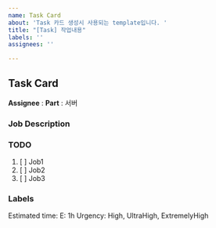 ```yaml
---
name: Task Card
about: 'Task 카드 생성시 사용되는 template입니다. '
title: "[Task] 작업내용"
labels: ''
assignees: ''

---
```


## Task Card

**Assignee** : 
**Part** : 서버

### Job Description
>

### TODO
1. [ ] Job1
2. [ ] Job2
3. [ ] Job3

### Labels
Estimated time: E: 1h
Urgency: High, UltraHigh, ExtremelyHigh

